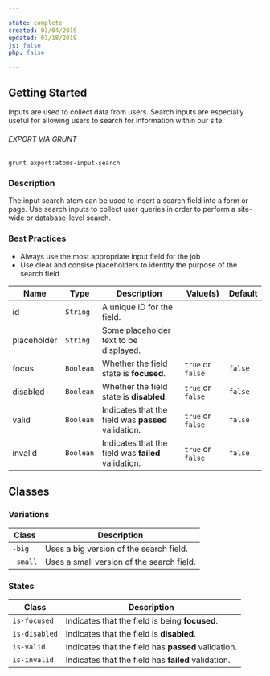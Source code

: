 ```yaml
---

state: complete
created: 03/04/2019
updated: 03/18/2019
js: false
php: false

---
```


## Getting Started

Inputs are used to collect data from users. Search inputs are especially useful for allowing users to search for information within our site.

###### EXPORT VIA GRUNT

```
grunt export:atoms-input-search
```


### Description

The input search atom can be used to insert a search field into a form or page. Use search inputs to collect user queries in order to perform a site-wide or database-level search.


### Best Practices

- Always use the most appropriate input field for the job
- Use clear and consise placeholders to identity the purpose of the search field


| Name        | Type      | Description                                           | Value(s)            | Default   |
|-------------|-----------|-------------------------------------------------------|---------------------|-----------|
| id          | `String`  | A unique ID for the field.                            |                     |           |
| placeholder | `String`  | Some placeholder text to be displayed.                |                     |           |
| focus       | `Boolean` | Whether the field state is **focused**.               | `true` or `false`   | `false`   |
| disabled    | `Boolean` | Whether the field state is **disabled**.              | `true` or `false`   | `false`   |
| valid       | `Boolean` | Indicates that the field was **passed** validation.   | `true` or `false`   | `false`   |
| invalid     | `Boolean` | Indicates that the field was **failed** validation.   | `true` or `false`   | `false`   |


## Classes

### Variations

| Class           | Description                                 |
|-----------------|---------------------------------------------|
| `-big`          | Uses a big version of the search field.     |
| `-small`        | Uses a small version of the search field.   |

### States

| Class             | Description                                                           |
|-------------------|-----------------------------------------------------------------------|
| `is-focused`      | Indicates that the field is being **focused**.                        |
| `is-disabled`     | Indicates that the field is **disabled**.                             |
| `is-valid`        | Indicates that the field has **passed** validation.                   |
| `is-invalid`      | Indicates that the field has **failed** validation.                   |

